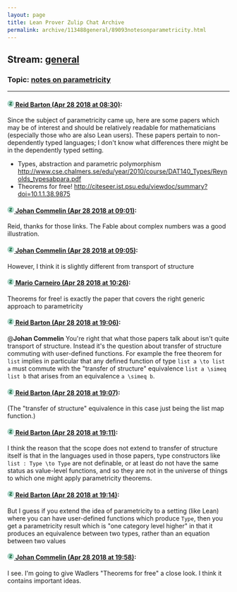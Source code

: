 ```yaml
---
layout: page
title: Lean Prover Zulip Chat Archive 
permalink: archive/113488general/89093notesonparametricity.html
---
```


## Stream: [general](index.html)
### Topic: [notes on parametricity](89093notesonparametricity.html)

---

#### [![Click to go to Zulip](../../assets/img/zulip2.png) Reid Barton (Apr 28 2018 at 08:30)](https://leanprover.zulipchat.com/#narrow/stream/113488-general/topic/notes%20on%20parametricity/near/125810022):
Since the subject of parametricity came up, here are some papers which may be of interest and should be relatively readable for mathematicians (especially those who are also Lean users). These papers pertain to non-dependently typed languages; I don't know what differences there might be in the dependently typed setting.
* Types, abstraction and parametric polymorphism http://www.cse.chalmers.se/edu/year/2010/course/DAT140_Types/Reynolds_typesabpara.pdf
* Theorems for free! http://citeseer.ist.psu.edu/viewdoc/summary?doi=10.1.1.38.9875

#### [![Click to go to Zulip](../../assets/img/zulip2.png) Johan Commelin (Apr 28 2018 at 09:01)](https://leanprover.zulipchat.com/#narrow/stream/113488-general/topic/notes%20on%20parametricity/near/125810743):
Reid, thanks for those links. The Fable about complex numbers was a good illustration.

#### [![Click to go to Zulip](../../assets/img/zulip2.png) Johan Commelin (Apr 28 2018 at 09:05)](https://leanprover.zulipchat.com/#narrow/stream/113488-general/topic/notes%20on%20parametricity/near/125810841):
However, I think it is slightly different from transport of structure

#### [![Click to go to Zulip](../../assets/img/zulip2.png) Mario Carneiro (Apr 28 2018 at 10:26)](https://leanprover.zulipchat.com/#narrow/stream/113488-general/topic/notes%20on%20parametricity/near/125812837):
Theorems for free! is exactly the paper that covers the right generic approach to parametricity

#### [![Click to go to Zulip](../../assets/img/zulip2.png) Reid Barton (Apr 28 2018 at 19:06)](https://leanprover.zulipchat.com/#narrow/stream/113488-general/topic/notes%20on%20parametricity/near/125825527):
@**Johan Commelin** You're right that what those papers talk about isn't quite transport of structure. Instead it's the question about transfer of structure commuting with user-defined functions. For example the free theorem for `list` implies in particular that any defined function of type `list a \to list a` must commute with the "transfer of structure" equivalence `list a \simeq list b` that arises from an equivalence `a \simeq b`.

#### [![Click to go to Zulip](../../assets/img/zulip2.png) Reid Barton (Apr 28 2018 at 19:07)](https://leanprover.zulipchat.com/#narrow/stream/113488-general/topic/notes%20on%20parametricity/near/125825533):
(The "transfer of structure" equivalence in this case just being the list map function.)

#### [![Click to go to Zulip](../../assets/img/zulip2.png) Reid Barton (Apr 28 2018 at 19:11)](https://leanprover.zulipchat.com/#narrow/stream/113488-general/topic/notes%20on%20parametricity/near/125825621):
I think the reason that the scope does not extend to transfer of structure itself is that in the languages used in those papers, type constructors like `list : Type \to Type` are not definable, or at least do not have the same status as value-level functions, and so they are not in the universe of things to which one might apply parametricity theorems.

#### [![Click to go to Zulip](../../assets/img/zulip2.png) Reid Barton (Apr 28 2018 at 19:14)](https://leanprover.zulipchat.com/#narrow/stream/113488-general/topic/notes%20on%20parametricity/near/125825677):
But I guess if you extend the idea of parametricity to a setting (like Lean) where you can have user-defined functions which produce `Type`, then you get a parametricity result which is "one category level higher" in that it produces an equivalence between two types, rather than an equation between two values

#### [![Click to go to Zulip](../../assets/img/zulip2.png) Johan Commelin (Apr 28 2018 at 19:58)](https://leanprover.zulipchat.com/#narrow/stream/113488-general/topic/notes%20on%20parametricity/near/125826902):
I see. I'm going to give Wadlers "Theorems for free" a close look. I think it contains important ideas.

